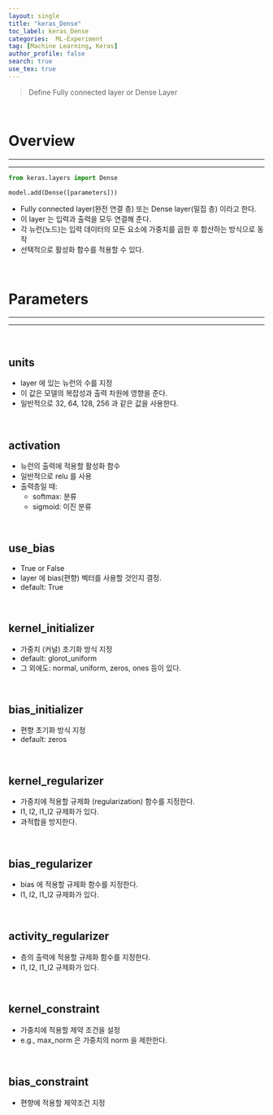 ```yaml
---
layout: single
title: "keras_Dense"
toc_label: keras_Dense
categories:  ML-Experiment
tag: [Machine Learning, Keras]
author_profile: false
search: true
use_tex: true
---
```


> Define Fully connected layer or Dense Layer

<br>

# Overview

---

---

```python
from keras.layers import Dense

model.add(Dense([parameters]))
```

- Fully connected layer(완전 연결 층) 또는 Dense layer(밀집 층) 이라고 한다.
- 이 layer 는 입력과 출력을 모두 연결해 준다.
- 각 뉴런(노드)는 입력 데이터의 모든 요소에 가중치를 곱한 후 합산하는 방식으로 동작
- 선택적으로 활성화 함수를 적용할 수 있다.

<br>

# Parameters

---

---

<br>

## units

- layer 에 있는 뉴런의 수를 지정
- 이 값은 모델의 복잡성과 출력 차원에 영향을 준다.
- 일반적으로 32, 64, 128, 256 과 같은 값을 사용한다.

<br>

## activation

- 뉴런의 출력에 적용할 활성화 함수
- 일반적으로 relu 를 사용
- 출력층일 때:
  - softmax: 분류
  - sigmoid: 이진 분류

<br>

## use_bias

- True or False
- layer 에 bias(편향) 벡터를 사용할 것인지 결정.
- default: True

<br>

## kernel_initializer

- 가중치 (커널) 초기화 방식 지정
- default: glorot_uniform
- 그 외에도: normal, uniform, zeros, ones 등이 있다.

<br>

## bias_initializer

- 편향 초기화 방식 지정
- default: zeros

<br>

## kernel_regularizer

- 가중치에 적용할 규제화 (regularization) 함수를 지정한다.
- l1, l2, l1_l2 규제화가 있다.
- 과적합을 방지한다.

<br>

## bias_regularizer

- bias 에 적용할 규제화 함수를 지정한다.
- l1, l2, l1_l2 규제화가 있다.

<br>

## activity_regularizer
- 층의 출력에 적용할 규제화 함수를 지정한다.
- l1, l2, l1_l2 규제화가 있다.

<br>

## kernel_constraint
- 가중치에 적용할 제약 조건을 설정
- e.g., max_norm 은 가중치의 norm 을 제한한다.

<br>

## bias_constraint
- 편향에 적용할 제약조건 지정